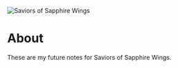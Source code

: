 ![Saviors of Sapphire Wings](https://static.wikia.nocookie.net/experience-inc/images/3/37/Saviors_of_Sapphire_Wings_%28Logo%29.png/revision/latest/scale-to-width-down/640?cb=20231129153901)
# About
These are my future notes for Saviors of Sapphire Wings.